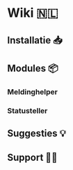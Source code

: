 # Wiki :netherlands:

## Installatie :inbox_tray:

## Modules :package:

### Meldinghelper

### Statusteller

## Suggesties :bulb:

## Support :man_technologist:
